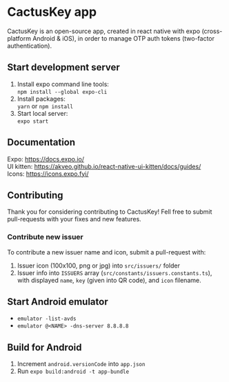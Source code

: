 # CactusKey app
CactusKey is an open-source app, created in react native with expo (cross-platform Android & iOS), in order to manage OTP auth tokens (two-factor authentication).

## Start development server
1. Install expo command line tools:  
`npm install --global expo-cli`
2. Install packages:  
`yarn` or `npm install`
3. Start local server:  
`expo start`

## Documentation
Expo: https://docs.expo.io/  
UI kitten: https://akveo.github.io/react-native-ui-kitten/docs/guides/  
Icons: https://icons.expo.fyi/

## Contributing
Thank you for considering contributing to CactusKey! Fell free to submit pull-requests with your fixes and new features.

### Contribute new issuer
To contribute a new issuer name and icon, submit a pull-request with:
1. Issuer icon (100x100, png or jpg) into `src/issuers/` folder
2. Issuer info into `ISSUERS` array (`src/constants/issuers.constants.ts`), with displayed `name`, `key` (given into QR code), and `icon` filename.

## Start Android emulator
- `emulator -list-avds`
- `emulator @<NAME> -dns-server 8.8.8.8`

## Build for Android
1. Increment `android.versionCode` into `app.json`
2. Run `expo build:android -t app-bundle`